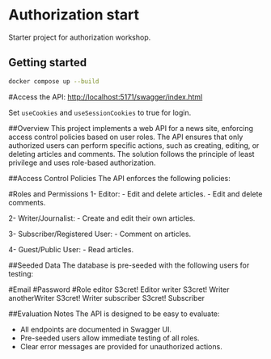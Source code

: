 # Authorization start

Starter project for authorization workshop.

## Getting started

```sh
docker compose up --build
```
#Access the API:
<http://localhost:5171/swagger/index.html>

Set `useCookies` and `useSessionCookies` to true for login.

##Overview
This project implements a web API for a news site, enforcing access control policies based on user roles. The API ensures that only authorized users can perform specific actions, such as creating, editing, or deleting articles and comments. The solution follows the principle of least privilege and uses role-based authorization.

##Access Control Policies
The API enforces the following policies:

#Roles and Permissions
1- Editor:
    - Edit and delete articles.
    - Edit and delete comments.

2- Writer/Journalist:
    - Create and edit their own articles.

3- Subscriber/Registered User:
    - Comment on articles.

4- Guest/Public User:
    - Read articles.

##Seeded Data
The database is pre-seeded with the following users for testing:

#Email  	    #Password	 #Role
editor	      S3cret!	   Editor
writer	      S3cret!	   Writer
anotherWriter	S3cret!	   Writer
subscriber	  S3cret!	   Subscriber

##Evaluation Notes
The API is designed to be easy to evaluate:
 - All endpoints are documented in Swagger UI.
 - Pre-seeded users allow immediate testing of all roles.
 - Clear error messages are provided for unauthorized actions.

